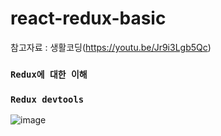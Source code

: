 # react-redux-basic

참고자료 : 생활코딩(https://youtu.be/Jr9i3Lgb5Qc)

### `Redux에 대한 이해`
### `Redux devtools`

![image](https://user-images.githubusercontent.com/85985604/192827004-5e7bd65f-83ca-4e1c-bdaf-aaa94f2cfd05.png)
